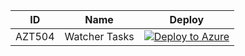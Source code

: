 | ID          | Name                                                             |Deploy|
| ----------- |------------------------------------------------------------------|------|
| AZT504    | Watcher Tasks |[![Deploy to Azure](https://aka.ms/deploytoazurebutton)](https://portal.azure.com/#create/Microsoft.Template/uri/https%3A%2F%2Fraw.githubusercontent.com%2Fmicrosoft%2FAzDetectSuite%2Fmain%2FPersistence%2FAZT504%2FAZT504.json)|
